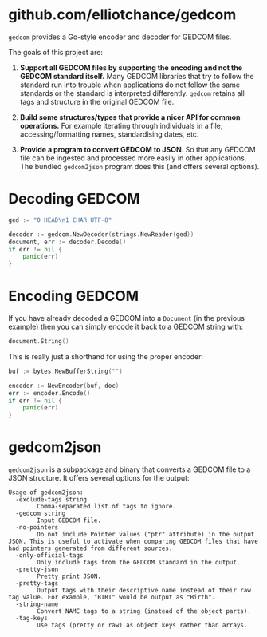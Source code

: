 github.com/elliotchance/gedcom
==============================

`gedcom` provides a Go-style encoder and decoder for GEDCOM files.

The goals of this project are:

1. **Support all GEDCOM files by supporting the encoding and not the GEDCOM
standard itself.** Many GEDCOM libraries that try to follow the standard run
into trouble when applications do not follow the same standards or the standard
is interpreted differently. `gedcom` retains all tags and structure in the
original GEDCOM file.

2. **Build some structures/types that provide a nicer API for common
operations.** For example iterating through individuals in a file,
accessing/formatting names, standardising dates, etc.

3. **Provide a program to convert GEDCOM to JSON**. So that any GEDCOM file can
be ingested and processed more easily in other applications. The bundled
`gedcom2json` program does this (and offers several options).

Decoding GEDCOM
===============

```go
ged := "0 HEAD\n1 CHAR UTF-8"

decoder := gedcom.NewDecoder(strings.NewReader(ged))
document, err := decoder.Decode()
if err != nil {
    panic(err)
}
```

Encoding GEDCOM
===============

If you have already decoded a GEDCOM into a `Document` (in the previous example)
then you can simply encode it back to a GEDCOM string with:

```go
document.String()
```

This is really just a shorthand for using the proper encoder:

```go
buf := bytes.NewBufferString("")

encoder := NewEncoder(buf, doc)
err := encoder.Encode()
if err != nil {
	panic(err)
}
```

gedcom2json
===========

`gedcom2json` is a subpackage and binary that converts a GEDCOM file to a JSON
structure. It offers several options for the output:

```
Usage of gedcom2json:
  -exclude-tags string
    	Comma-separated list of tags to ignore.
  -gedcom string
    	Input GEDCOM file.
  -no-pointers
    	Do not include Pointer values ("ptr" attribute) in the output JSON. This is useful to activate when comparing GEDCOM files that have had pointers generated from different sources.
  -only-official-tags
    	Only include tags from the GEDCOM standard in the output.
  -pretty-json
    	Pretty print JSON.
  -pretty-tags
    	Output tags with their descriptive name instead of their raw tag value. For example, "BIRT" would be output as "Birth".
  -string-name
    	Convert NAME tags to a string (instead of the object parts).
  -tag-keys
    	Use tags (pretty or raw) as object keys rather than arrays.
```
